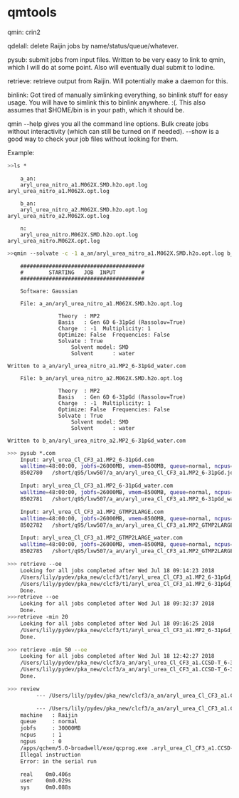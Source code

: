 # qmtools

qmin: crin2

qdelall: delete Raijin jobs by name/status/queue/whatever.

pysub: submit jobs from input files. Written to be very easy to link to qmin, which I will do at some point. Also will eventually dual submit to Iodine.

retrieve: retrieve output from Raijin. Will potentially make a daemon for this.

binlink: Got tired of manually simlinking everything, so binlink stuff for easy usage. You will have to simlink this to binlink anywhere. :(. This also assumes that $HOME/bin is in your path, which it should be.



qmin --help gives you all the command line options. Bulk create jobs without interactivity (which can still be turned on if needed). --show is a good way to check your job files without looking for them. 

Example:
```bash
>>ls *
```
```
    a_an:
    aryl_urea_nitro_a1.M062X.SMD.h2o.opt.log aryl_urea_nitro_a1.M062X.opt.log

    b_an:
    aryl_urea_nitro_a2.M062X.SMD.h2o.opt.log aryl_urea_nitro_a2.M062X.opt.log

    n:
    aryl_urea_nitro.M062X.SMD.h2o.opt.log aryl_urea_nitro.M062X.opt.log
```
```bash
>>qmin --solvate -c -1 a_an/aryl_urea_nitro_a1.M062X.SMD.h2o.opt.log b_an/aryl_urea_nitro_a2.M062X.SMD.h2o.opt.log
```
```
    #######################################
    #        STARTING   JOB  INPUT        #
    #######################################

    Software: Gaussian

    File: a_an/aryl_urea_nitro_a1.M062X.SMD.h2o.opt.log

                Theory  : MP2
                Basis   : Gen 6D 6-31pGd (Rassolov=True)
                Charge  : -1  Multiplicity: 1
                Optimize: False  Frequencies: False
                Solvate : True
                    Solvent model: SMD
                    Solvent      : water

Written to a_an/aryl_urea_nitro_a1.MP2_6-31pGd_water.com

    File: b_an/aryl_urea_nitro_a2.M062X.SMD.h2o.opt.log

                Theory  : MP2
                Basis   : Gen 6D 6-31pGd (Rassolov=True)
                Charge  : -1  Multiplicity: 1
                Optimize: False  Frequencies: False
                Solvate : True
                    Solvent model: SMD
                    Solvent      : water

Written to b_an/aryl_urea_nitro_a2.MP2_6-31pGd_water.com
```

```bash
>>> pysub *.com
    Input: aryl_urea_Cl_CF3_a1.MP2_6-31pGd.com
    walltime=48:00:00, jobfs=26000MB, vmem=8500MB, queue=normal, ncpus=4
    8502780   /short/q95/lxw507/a_an/aryl_urea_Cl_CF3_a1.MP2_6-31pGd.job

    Input: aryl_urea_Cl_CF3_a1.MP2_6-31pGd_water.com
    walltime=48:00:00, jobfs=26000MB, vmem=8500MB, queue=normal, ncpus=4
    8502781   /short/q95/lxw507/a_an/aryl_urea_Cl_CF3_a1.MP2_6-31pGd_water.job

    Input: aryl_urea_Cl_CF3_a1.MP2_GTMP2LARGE.com
    walltime=48:00:00, jobfs=26000MB, vmem=8500MB, queue=normal, ncpus=4
    8502782   /short/q95/lxw507/a_an/aryl_urea_Cl_CF3_a1.MP2_GTMP2LARGE.job

    Input: aryl_urea_Cl_CF3_a1.MP2_GTMP2LARGE_water.com
    walltime=48:00:00, jobfs=26000MB, vmem=8500MB, queue=normal, ncpus=4
    8502785   /short/q95/lxw507/a_an/aryl_urea_Cl_CF3_a1.MP2_GTMP2LARGE_water.job
```

```bash
>>> retrieve --oe
    Looking for all jobs completed after Wed Jul 18 09:14:23 2018
    /Users/lily/pydev/pka_new/clcf3/t1/aryl_urea_Cl_CF3_a1.MP2_6-31pGd_water.log
    /Users/lily/pydev/pka_new/clcf3/t1/aryl_urea_Cl_CF3_a1.MP2_6-31pGd_water.job.o8502881
    Done.
>>>retrieve --oe
    Looking for all jobs completed after Wed Jul 18 09:32:37 2018
    Done.
>>>retrieve -min 20
    Looking for all jobs completed after Wed Jul 18 09:16:25 2018
    /Users/lily/pydev/pka_new/clcf3/t1/aryl_urea_Cl_CF3_a1.MP2_6-31pGd_water.log
    Done.
```
```bash
>>> retrieve -min 50 --oe
    Looking for all jobs completed after Wed Jul 18 12:42:27 2018
    /Users/lily/pydev/pka_new/clcf3/a_an/aryl_urea_Cl_CF3_a1.CCSD-T_6-31pGd.out
    /Users/lily/pydev/pka_new/clcf3/a_an/aryl_urea_Cl_CF3_a1.CCSD-T_6-31pGd.job.o8510325
    Done.

>>> review
         --- /Users/lily/pydev/pka_new/clcf3/a_an/aryl_urea_Cl_CF3_a1.CCSD-T_6-31pGd.out ---

         --- /Users/lily/pydev/pka_new/clcf3/a_an/aryl_urea_Cl_CF3_a1.CCSD-T_6-31pGd.job.o8510325 ---
    machine   : Raijin
    queue     : normal
    jobfs     : 30000MB
    ncpus     : 1
    ngpus     : 0
    /apps/qchem/5.0-broadwell/exe/qcprog.exe .aryl_urea_Cl_CF3_a1.CCSD-T_6-31pGd.in.20867.qcin.1 /jobfs/local/8510325.r-man2/aryl_urea_Cl_CF3_a1.CCSD-T_6-31pGd.mo/
    Illegal instruction
    Error: in the serial run

    real    0m0.406s
    user    0m0.029s
    sys     0m0.088s
```
